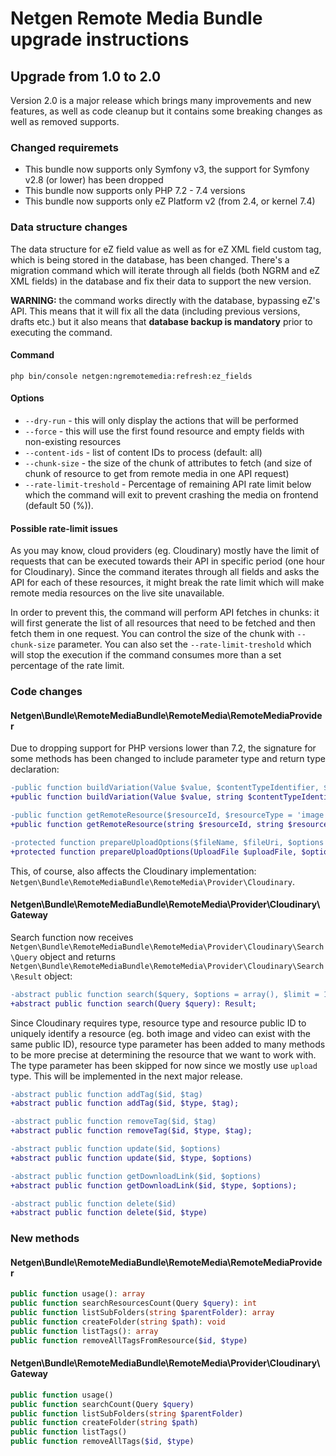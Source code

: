 Netgen Remote Media Bundle upgrade instructions
===============================================

Upgrade from 1.0 to 2.0
-----------------------

Version 2.0 is a major release which brings many improvements and new features, as well as code cleanup but it contains some breaking changes as well as removed supports.

### Changed requiremets
* This bundle now supports only Symfony v3, the support for Symfony v2.8 (or lower) has been dropped
* This bundle now supports only PHP 7.2 - 7.4 versions
* This bundle now supports only eZ Platform v2 (from 2.4, or kernel 7.4)

### Data structure changes

The data structure for eZ field value as well as for eZ XML field custom tag, which is being stored in the database, has been changed. There's a migration command which will iterate through all fields (both NGRM and eZ XML fields) in the database and fix their data to support the new version.

**WARNING:** the command works directly with the database, bypassing eZ's API. This means that it will fix all the data (including previous versions, drafts etc.) but it also means that **database backup is mandatory** prior to executing the command.

#### Command

```console
php bin/console netgen:ngremotemedia:refresh:ez_fields  
```

#### Options

* `--dry-run` - this will only display the actions that will be performed
* `--force` - this will use the first found resource and empty fields with non-existing resources
* `--content-ids` - list of content IDs to process (default: all)
* `--chunk-size` - the size of the chunk of attributes to fetch (and size of chunk of resource to get from remote media in one API request)
* `--rate-limit-treshold` - Percentage of remaining API rate limit below which the command will exit to prevent crashing the media on frontend (default 50 (%)).

#### Possible rate-limit issues

As you may know, cloud providers (eg. Cloudinary) mostly have the limit of requests that can be executed towards their API in specific period (one hour for Cloudinary). Since the command iterates through all fields and asks the API for each of these resources, it might break the rate limit which will make remote media resources on the live site unavailable.

In order to prevent this, the command will perform API fetches in chunks: it will first generate the list of all resources that need to be fetched and then fetch them in one request. You can control the size of the chunk with `--chunk-size` parameter. You can also set the `--rate-limit-treshold` which will stop the execution if the command consumes more than a set percentage of the rate limit.

### Code changes

#### Netgen\Bundle\RemoteMediaBundle\RemoteMedia\RemoteMediaProvider

Due to dropping support for PHP versions lower than 7.2, the signature for some methods has been changed to include parameter type and return type declaration:

```diff
-public function buildVariation(Value $value, $contentTypeIdentifier, $variationName, $secure = true)
+public function buildVariation(Value $value, string $contentTypeIdentifier, $variationName, ?bool $secure = true): Variation
```

```diff
-public function getRemoteResource($resourceId, $resourceType = 'image')
+public function getRemoteResource(string $resourceId, string $resourceType = 'image'): Value
```

```diff
-protected function prepareUploadOptions($fileName, $fileUri, $options = array())
+protected function prepareUploadOptions(UploadFile $uploadFile, $options = []): array
```

This, of course, also affects the Cloudinary implementation: `Netgen\Bundle\RemoteMediaBundle\RemoteMedia\Provider\Cloudinary`.

#### Netgen\Bundle\RemoteMediaBundle\RemoteMedia\Provider\Cloudinary\Gateway

Search function now receives `Netgen\Bundle\RemoteMediaBundle\RemoteMedia\Provider\Cloudinary\Search\Query` object and returns `Netgen\Bundle\RemoteMediaBundle\RemoteMedia\Provider\Cloudinary\Search\Result` object:

```diff
-abstract public function search($query, $options = array(), $limit = 10, $offset = 0)
+abstract public function search(Query $query): Result;
```

Since Cloudinary requires type, resource type and resource public ID to uniquely identify a resource (eg. both image and video can exist with the same public ID), resource type parameter has been added to many methods to be more precise at determining the resource that we want to work with. The type parameter has been skipped for now since we mostly use `upload` type. This will be implemented in the next major release.

```diff
-abstract public function addTag($id, $tag)
+abstract public function addTag($id, $type, $tag);
```

```diff
-abstract public function removeTag($id, $tag)
+abstract public function removeTag($id, $type, $tag);
```

```diff
-abstract public function update($id, $options)
+abstract public function update($id, $type, $options)
```

```diff
-abstract public function getDownloadLink($id, $options)
+abstract public function getDownloadLink($id, $type, $options);
```

```diff
-abstract public function delete($id)
+abstract public function delete($id, $type)
```

### New methods

#### Netgen\Bundle\RemoteMediaBundle\RemoteMedia\RemoteMediaProvider

```php
public function usage(): array
public function searchResourcesCount(Query $query): int
public function listSubFolders(string $parentFolder): array
public function createFolder(string $path): void
public function listTags(): array
public function removeAllTagsFromResource($id, $type)
```

#### Netgen\Bundle\RemoteMediaBundle\RemoteMedia\Provider\Cloudinary\Gateway

```php
public function usage()
public function searchCount(Query $query)
public function listSubFolders(string $parentFolder)
public function createFolder(string $path)
public function listTags()
public function removeAllTags($id, $type)
```
